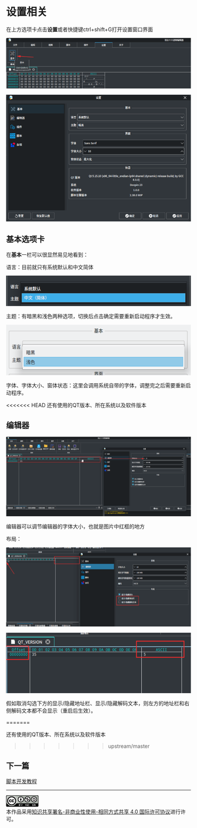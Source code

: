 # 设置相关

在上方选项卡点击**设置**或者快捷键ctrl+shift+G打开设置窗口界面

![image-20241009023312149](markdown-pic/%E8%AE%BE%E7%BD%AE%E7%9B%B8%E5%85%B3/image-20241009023312149.png)

![image-20241009023437304](markdown-pic/%E8%AE%BE%E7%BD%AE%E7%9B%B8%E5%85%B3/image-20241009023437304.png)



## 基本选项卡

在**基本**一栏可以很显然易见地看到：

语言：目前就只有系统默认和中文简体

![image-20241009023814998](markdown-pic/%E8%AE%BE%E7%BD%AE%E7%9B%B8%E5%85%B3/image-20241009023814998.png)

主题：有暗黑和浅色两种选项，切换后点击确定需要重新启动程序才生效。

![image-20241009023923048](markdown-pic/%E8%AE%BE%E7%BD%AE%E7%9B%B8%E5%85%B3/image-20241009023923048.png)

字体、字体大小、窗体状态：这里会调用系统自带的字体，调整完之后需要重新启动程序。

<<<<<<< HEAD
还有使用的QT版本、所在系统以及软件版本

## 编辑器

![image-20241009104725031](markdown-pic/%E8%AE%BE%E7%BD%AE%E7%9B%B8%E5%85%B3/image-20241009104725031.png)

编辑器可以调节编辑器的字体大小，也就是图片中红框的地方

布局：

![image-20241009104942425](markdown-pic/%E8%AE%BE%E7%BD%AE%E7%9B%B8%E5%85%B3/image-20241009104942425.png)

![image-20241009105126660](markdown-pic/%E8%AE%BE%E7%BD%AE%E7%9B%B8%E5%85%B3/image-20241009105126660.png)

假如取消勾选下方的显示/隐藏地址栏、显示/隐藏解码文本，则左方的地址栏和右侧解码文本都不会显示（重启后生效）。



=======


还有使用的QT版本、所在系统以及软件版本

>>>>>>> upstream/master
## 下一篇

[脚本开发教程](脚本开发教程)

---

<a rel="license" href="http://creativecommons.org/licenses/by-nc-sa/4.0/"><img alt="知识共享许可协议" style="border-width:0" src="images/88x31.png" /></a><br />本作品采用<a rel="license" href="http://creativecommons.org/licenses/by-nc-sa/4.0/">知识共享署名-非商业性使用-相同方式共享 4.0 国际许可协议</a>进行许可。
